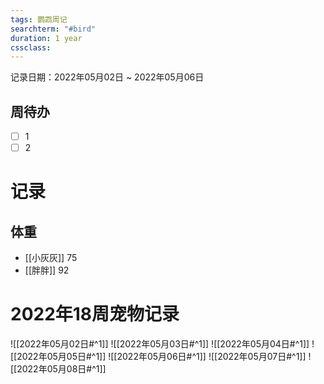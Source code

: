 ```yaml
---
tags: 鹦鹉周记
searchterm: "#bird"
duration: 1 year
cssclass: 
---
```


记录日期：2022年05月02日 ~ 2022年05月06日

## 周待办
- [ ] 1
- [ ] 2

# 记录
## 体重
- [[小灰灰]] 75
- [[胖胖]] 92

# 2022年18周宠物记录
![[2022年05月02日#^1]] 
![[2022年05月03日#^1]] 
![[2022年05月04日#^1]] 
![[2022年05月05日#^1]] 
![[2022年05月06日#^1]] 
![[2022年05月07日#^1]] 
![[2022年05月08日#^1]] 

